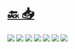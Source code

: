 #
# [🔙 ](../../)    <a href="../pdfs/120100000⬜🧑⬜⬜ Contrato Instalacion.pdf">📥</a>
 <img src="page0.jpg">   <img src="page1.jpg">   <img src="page2.jpg">   <img src="page3.jpg">   <img src="page4.jpg">   <img src="page5.jpg">   <img src="page6.jpg"> 

            
                